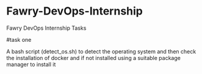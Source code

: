 # Fawry-DevOps-Internship
Fawry DevOps Internship Tasks

#task one

A bash script (detect_os.sh) to detect the operating system and then check the installation of docker and if not installed using a suitable package manager to install it
